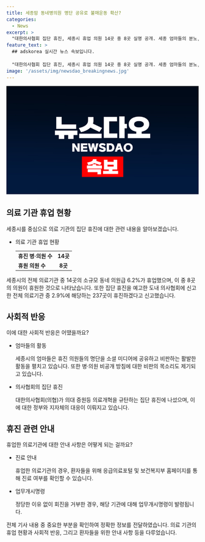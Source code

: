 ```yaml
---
title: 세종맘 동네병의원 명단 공유로 불매운동 확산?
categories:
  - News
excerpt: >
  "대한의사협회 집단 휴진, 세종시 휴업 의원 14곳 중 8곳 실명 공개. 세종 엄마들의 분노, 휴진 의원 찾아 정보 공유. 환자들의 실망과 충격 토로. 비공개 방침에 비판도. 정부와 시군, 의료기관에 업무개시명령 발령."
feature_text: >
  ## adskorea 실시간 뉴스 속보입니다.

  "대한의사협회 집단 휴진, 세종시 휴업 의원 14곳 중 8곳 실명 공개. 세종 엄마들의 분노, 휴진 의원 찾아 정보 공유. 환자들의 실망과 충격 토로. 비공개 방침에 비판도. 정부와 시군, 의료기관에 업무개시명령 발령."
image: '/assets/img/newsdao_breakingnews.jpg'
---
```


<p><img src="/assets/img/newsdao_breakingnews.jpg" alt="adskorea 속보" /></p>

<h2 data-ke-size="size26">의료 기관 휴업 현황</h2>

<p data-ke-size="size16">세종시를 중심으로 의료 기관의 집단 휴진에 대한 관련 내용을 알아보겠습니다.</p>

<ul>
  <li>의료 기관 휴업 현황</li>
  <table>
    <tbody>
      <tr>
        <td><b>휴진 병·의원 수</b></td>
        <td style="text-align: center; height: 17px;"><b>14곳</b></td>
      </tr>
      <tr>
        <td><b>휴원 의원 수</b></td>
        <td style="text-align: center; height: 17px;"><b>8곳</b></td>
      </tr>
    </tbody>
  </table>
</ul>

<p data-ke-size="size16">세종시의 전체 의료기관 중 14곳의 소규모 동네 의원급 6.2%가 휴업했으며, 이 중 8곳의 의원이 휴원한 것으로 나타났습니다. 또한 집단 휴진을 예고한 도내 의사협회에 신고한 전체 의료기관 중 2.9%에 해당하는 237곳이 휴진하겠다고 신고했습니다.</p>

<h2 data-ke-size="size26">사회적 반응</h2>

<p data-ke-size="size16">이에 대한 사회적 반응은 어땠을까요?</p>

<ul>
  <li>엄마들의 활동</li>
  <p data-ke-size="size16">세종시의 엄마들은 휴진 의원들의 명단을 소셜 미디어에 공유하고 비판하는 활발한 활동을 펼치고 있습니다. 또한 병·의원 비공개 방침에 대한 비판의 목소리도 제기되고 있습니다.</p>
  <li>의사협회의 집단 휴진</li>
  <p data-ke-size="size16">대한의사협회(의협)가 의대 증원등 의료개혁을 규탄하는 집단 휴진에 나섰으며, 이에 대한 정부와 지자체의 대응이 이뤄지고 있습니다.</p>
</ul>

<h2 data-ke-size="size26">휴진 관련 안내</h2>

<p data-ke-size="size16">휴업한 의료기관에 대한 안내 사항은 어떻게 되는 걸까요?</p>

<ul>
  <li>진료 안내</li>
  <p data-ke-size="size16">휴업한 의료기관의 경우, 환자들을 위해 응급의료포털 및 보건복지부 홈페이지를 통해 진료 여부를 확인할 수 있습니다.</p>
  <li>업무개시명령</li>
  <p data-ke-size="size16">정당한 이유 없이 회진을 거부한 경우, 해당 기관에 대해 업무개시명령이 발령됩니다.</p>
</ul>

<p data-ke-size="size16">전체 기사 내용 중 중요한 부분을 확인하여 정확한 정보를 전달하였습니다. 의료 기관의 휴업 현황과 사회적 반응, 그리고 환자들을 위한 안내 사항 등을 다루었습니다.</p>

